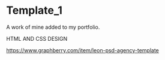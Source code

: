 # Template_1
A work of mine added to my portfolio.

HTML AND CSS DESIGN

https://www.graphberry.com/item/leon-psd-agency-template
